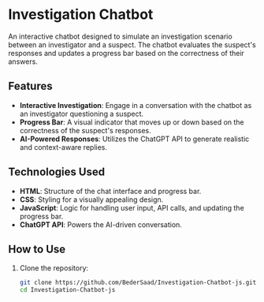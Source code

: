 # Investigation Chatbot

An interactive chatbot designed to simulate an investigation scenario between an investigator and a suspect. The chatbot evaluates the suspect's responses and updates a progress bar based on the correctness of their answers.

## Features
- **Interactive Investigation**: Engage in a conversation with the chatbot as an investigator questioning a suspect.
- **Progress Bar**: A visual indicator that moves up or down based on the correctness of the suspect's responses.
- **AI-Powered Responses**: Utilizes the ChatGPT API to generate realistic and context-aware replies.

## Technologies Used
- **HTML**: Structure of the chat interface and progress bar.
- **CSS**: Styling for a visually appealing design.
- **JavaScript**: Logic for handling user input, API calls, and updating the progress bar.
- **ChatGPT API**: Powers the AI-driven conversation.

## How to Use
1. Clone the repository:
   ```bash
   git clone https://github.com/BederSaad/Investigation-Chatbot-js.git
   cd Investigation-Chatbot-js
